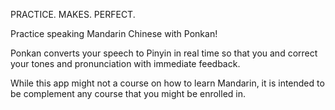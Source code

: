 PRACTICE. MAKES. PERFECT.

Practice speaking Mandarin Chinese with Ponkan! 

Ponkan converts your speech to Pinyin in real time so that you and correct your tones and pronunciation with immediate feedback.

While this app might not a course on how to learn Mandarin, it is intended to be complement any course that you might be enrolled in.

